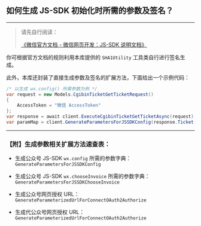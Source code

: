 ﻿## 如何生成 JS-SDK 初始化时所需的参数及签名？

---

> 请先自行阅读：
>
> [《微信官方文档 - 微信网页开发：JS-SDK 说明文档》](https://developers.weixin.qq.com/doc/offiaccount/OA_Web_Apps/JS-SDK.html)

你可根据官方文档的规则利用本库提供的 `SHA1Utility` 工具类自行进行签名生成。

此外，本库还封装了直接生成参数及签名的扩展方法，下面给出一个示例代码：

```csharp
/* 以生成 wx.config() 所需参数为例 */
var request = new Models.CgibinTicketGetTicketRequest()
{
    AccessToken = "微信 AccessToken"
};
var response = await client.ExecuteCgibinTicketGetTicketAsync(request);
var paramMap = client.GenerateParametersForJSSDKConfig(response.Ticket, "https://example.com");
```

---

### 【附】生成参数相关扩展方法速查表：

-   生成公众号 JS-SDK `wx.config` 所需的参数字典：`GenerateParametersForJSSDKConfig`

-   生成公众号 JS-SDK `wx.chooseInvoice` 所需的参数字典：`GenerateParametersForJSSDKChooseInvoice`

-   生成公众号网页授权 URL：`GenerateParameterizedUrlForConnectOAuth2Authorize`

-   生成代公众号网页授权 URL：`GenerateParameterizedUrlForConnectOAuth2Authorize`
